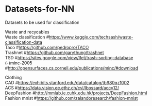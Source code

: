 # Datasets-for-NN
Datasets to be used for classification<br/>

Waste and recycables<br/>
Waste classification #https://www.kaggle.com/techsash/waste-classification-data <br/>
Taco #https://github.com/pedropro/TACO <br/>
Trashnet #https://github.com/garythung/trashnet <br/>
TSD #https://sites.google.com/view/lfet/trash-sorting-database <br/>
(-)minc-2005 #http://opensurfaces.cs.cornell.edu/publications/minc/#download

Clothing <br/>
CAD #https://exhibits.stanford.edu/data/catalog/tb980qz1002 <br/>
ACS #https://data.vision.ee.ethz.ch/cvl/lbossard/accv12/ <br/>
DeepFashion #http://mmlab.ie.cuhk.edu.hk/projects/DeepFashion.html <br/>
Fashion mnist #https://github.com/zalandoresearch/fashion-mnist <br/>
